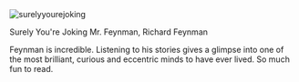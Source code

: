 <img src="https://images-na.ssl-images-amazon.com/images/I/519fWd56vTL._SX323_BO1,204,203,200_.jpg" id="cover" alt="surelyyourejoking"/>
<p id="title">Surely You're Joking Mr. Feynman, Richard Feynman</p>

Feynman is incredible. Listening to his stories gives a glimpse into one of the most brilliant, curious and eccentric minds to have ever lived. So much fun to read.

